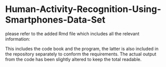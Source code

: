 # Human-Activity-Recognition-Using-Smartphones-Data-Set
please refer to the added Rmd file which includes all the relevant information:

This includes the code book and the program, the latter is also included in the repository separately to conform the requirements.
The actual output from the code has been slightly altered to keep the total readable.

